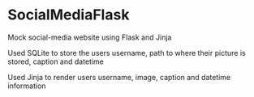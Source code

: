 # SocialMediaFlask
Mock social-media website using Flask and Jinja

Used SQLite to store the users username, path to where their picture is stored, caption and datetime

Used Jinja to render users username, image, caption and datetime information

